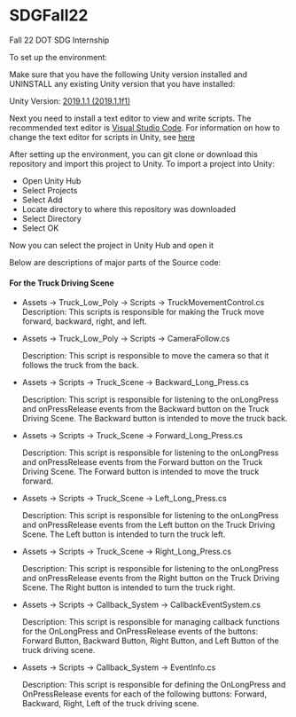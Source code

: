 # SDGFall22
Fall 22 DOT SDG Internship

To set up the environment:

Make sure that you have the following Unity version installed and UNINSTALL any existing Unity version that you have installed:

Unity Version: [2019.1.1 (2019.1.1f1)](https://unity3d.com/get-unity/download/archive)

Next you need to install a text editor to view and write scripts. The recommended text editor is [Visual Studio Code](https://code.visualstudio.com/). For information on how to change the text editor for scripts in Unity, see [here](https://www.youtube.com/watch?v=0hgvbLOjlD8&t=140s)


After setting up the environment, you can git clone or download this repository and import this project to Unity. To import a project into Unity:
* Open Unity Hub
* Select Projects
* Select Add
* Locate directory to where this repository was downloaded
* Select Directory
* Select OK

Now you can select the project in Unity Hub and open it

Below are descriptions of major parts of the Source code:

#### For the Truck Driving Scene

* Assets -> Truck_Low_Poly -> Scripts -> TruckMovementControl.cs
  Description: This scripts is responsible for making the Truck move forward, backward, right, and left.  

* Assets -> Truck_Low_Poly -> Scripts -> CameraFollow.cs

  Description: This script is responsible to move the camera so that it follows the truck from the back.  

* Assets -> Scripts -> Truck_Scene -> Backward_Long_Press.cs
  
  Description: This script is responsible for listening to the onLongPress and onPressRelease events from the Backward button on the Truck Driving Scene. The Backward button is intended to move the truck back. 

* Assets -> Scripts -> Truck_Scene -> Forward_Long_Press.cs

  Description: This script is responsible for listening to the onLongPress and onPressRelease events from the Forward button on the Truck Driving Scene. The Forward button is intended to move the truck forward.

* Assets -> Scripts -> Truck_Scene -> Left_Long_Press.cs

  Description: This script is responsible for listening to the onLongPress and onPressRelease events from the Left button on the Truck Driving Scene. The Left button is intended to turn the truck left.

* Assets -> Scripts -> Truck_Scene -> Right_Long_Press.cs

  Description: This script is responsible for listening to the onLongPress and onPressRelease events from the Right button on the Truck Driving Scene. The Right button is intended to turn the truck right.

* Assets -> Scripts -> Callback_System -> CallbackEventSystem.cs

  Description: This script is responsible for managing callback functions for the OnLongPress and OnPressRelease events of the buttons: Forward Button, Backward Button, Right Button, and Left Button of the truck driving scene. 

* Assets -> Scripts -> Callback_System -> EventInfo.cs

  Description: This script is responsible for defining the OnLongPress and OnPressRelease events for each of the following buttons: Forward, Backward, Right, Left of the truck driving scene.   



